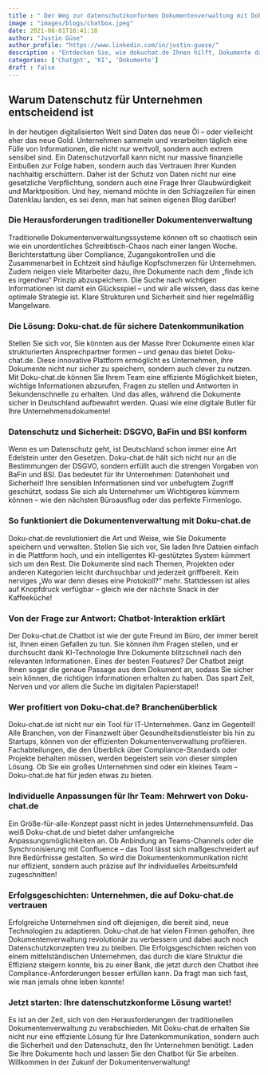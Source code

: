 ```yaml
---
title : " Der Weg zur datenschutzkonformen Dokumentenverwaltung mit Dokuchat.de"
image : "images/blogs/chatbox.jpeg"
date: 2021-08-01T16:41:18
author: "Justin Güse"
author_profile: "https://www.linkedin.com/in/justin-guese/"
description : "Entdecken Sie, wie dokuchat.de Ihnen hilft, Dokumente datenschutzkonform zu verwalten. Profitieren Sie von DSGVO-konformem Chatbot und einfachem Wissensaustausch!"
categories: ['Chatgpt', 'KI', 'Dokumente']
draft : false
---
```


## Warum Datenschutz für Unternehmen entscheidend ist

In der heutigen digitalisierten Welt sind Daten das neue Öl – oder vielleicht eher das neue Gold. Unternehmen sammeln und verarbeiten täglich eine Fülle von Informationen, die nicht nur wertvoll, sondern auch extrem sensibel sind. Ein Datenschutzvorfall kann nicht nur massive finanzielle Einbußen zur Folge haben, sondern auch das Vertrauen Ihrer Kunden nachhaltig erschüttern. Daher ist der Schutz von Daten nicht nur eine gesetzliche Verpflichtung, sondern auch eine Frage Ihrer Glaubwürdigkeit und Marktposition. Und hey, niemand möchte in den Schlagzeilen für einen Datenklau landen, es sei denn, man hat seinen eigenen Blog darüber!

### Die Herausforderungen traditioneller Dokumentenverwaltung

Traditionelle Dokumentenverwaltungssysteme können oft so chaotisch sein wie ein unordentliches Schreibtisch-Chaos nach einer langen Woche. Berichterstattung über Compliance, Zugangskontrollen und die Zusammenarbeit in Echtzeit sind häufige Kopfschmerzen für Unternehmen. Zudem neigen viele Mitarbeiter dazu, ihre Dokumente nach dem „finde ich es irgendwo“ Prinzip abzuspeichern. Die Suche nach wichtigen Informationen ist damit ein Glücksspiel – und wir alle wissen, dass das keine optimale Strategie ist. Klare Strukturen und Sicherheit sind hier regelmäßig Mangelware. 

### Die Lösung: Doku-chat.de für sichere Datenkommunikation

Stellen Sie sich vor, Sie könnten aus der Masse Ihrer Dokumente einen klar strukturierten Ansprechpartner formen – und genau das bietet Doku-chat.de. Diese innovative Plattform ermöglicht es Unternehmen, ihre Dokumente nicht nur sicher zu speichern, sondern auch clever zu nutzen. Mit Doku-chat.de können Sie Ihrem Team eine effiziente Möglichkeit bieten, wichtige Informationen abzurufen, Fragen zu stellen und Antworten in Sekundenschnelle zu erhalten. Und das alles, während die Dokumente sicher in Deutschland aufbewahrt werden. Quasi wie eine digitale Butler für Ihre Unternehmensdokumente!

### Datenschutz und Sicherheit: DSGVO, BaFin und BSI konform

Wenn es um Datenschutz geht, ist Deutschland schon immer eine Art Edelstein unter den Gesetzen. Doku-chat.de hält sich nicht nur an die Bestimmungen der DSGVO, sondern erfüllt auch die strengen Vorgaben von BaFin und BSI. Das bedeutet für Ihr Unternehmen: Datenhoheit und Sicherheit! Ihre sensiblen Informationen sind vor unbefugtem Zugriff geschützt, sodass Sie sich als Unternehmer um Wichtigeres kümmern können – wie den nächsten Büroausflug oder das perfekte Firmenlogo.

### So funktioniert die Dokumentenverwaltung mit Doku-chat.de

Doku-chat.de revolutioniert die Art und Weise, wie Sie Dokumente speichern und verwalten. Stellen Sie sich vor, Sie laden Ihre Dateien einfach in die Plattform hoch, und ein intelligentes KI-gestütztes System kümmert sich um den Rest. Die Dokumente sind nach Themen, Projekten oder anderen Kategorien leicht durchsuchbar und jederzeit griffbereit. Kein nerviges „Wo war denn dieses eine Protokoll?“ mehr. Stattdessen ist alles auf Knopfdruck verfügbar – gleich wie der nächste Snack in der Kaffeeküche!

### Von der Frage zur Antwort: Chatbot-Interaktion erklärt

Der Doku-chat.de Chatbot ist wie der gute Freund im Büro, der immer bereit ist, Ihnen einen Gefallen zu tun. Sie können ihm Fragen stellen, und er durchsucht dank KI-Technologie Ihre Dokumente blitzschnell nach den relevanten Informationen. Eines der besten Features? Der Chatbot zeigt Ihnen sogar die genaue Passage aus dem Dokument an, sodass Sie sicher sein können, die richtigen Informationen erhalten zu haben. Das spart Zeit, Nerven und vor allem die Suche im digitalen Papierstapel!

### Wer profitiert von Doku-chat.de? Branchenüberblick

Doku-chat.de ist nicht nur ein Tool für IT-Unternehmen. Ganz im Gegenteil! Alle Branchen, von der Finanzwelt über Gesundheitsdienstleister bis hin zu Startups, können von der effizienten Dokumentenverwaltung profitieren. Fachabteilungen, die den Überblick über Compliance-Standards oder Projekte behalten müssen, werden begeistert sein von dieser simplen Lösung. Ob Sie ein großes Unternehmen sind oder ein kleines Team – Doku-chat.de hat für jeden etwas zu bieten.

### Individuelle Anpassungen für Ihr Team: Mehrwert von Doku-chat.de

Ein Größe-für-alle-Konzept passt nicht in jedes Unternehmensumfeld. Das weiß Doku-chat.de und bietet daher umfangreiche Anpassungsmöglichkeiten an. Ob Anbindung an Teams-Channels oder die Synchronisierung mit Confluence – das Tool lässt sich maßgeschneidert auf Ihre Bedürfnisse gestalten. So wird die Dokumentenkommunikation nicht nur effizient, sondern auch präzise auf Ihr individuelles Arbeitsumfeld zugeschnitten!

### Erfolgsgeschichten: Unternehmen, die auf Doku-chat.de vertrauen

Erfolgreiche Unternehmen sind oft diejenigen, die bereit sind, neue Technologien zu adaptieren. Doku-chat.de hat vielen Firmen geholfen, ihre Dokumentenverwaltung revolutionär zu verbessern und dabei auch noch Datenschutzkonzepten treu zu bleiben. Die Erfolgsgeschichten reichen von einem mittelständischen Unternehmen, das durch die klare Struktur die Effizienz steigern konnte, bis zu einer Bank, die jetzt durch den Chatbot ihre Compliance-Anforderungen besser erfüllen kann. Da fragt man sich fast, wie man jemals ohne leben konnte!

### Jetzt starten: Ihre datenschutzkonforme Lösung wartet!

Es ist an der Zeit, sich von den Herausforderungen der traditionellen Dokumentenverwaltung zu verabschieden. Mit Doku-chat.de erhalten Sie nicht nur eine effiziente Lösung für Ihre Datenkommunikation, sondern auch die Sicherheit und den Datenschutz, den Ihr Unternehmen benötigt. Laden Sie Ihre Dokumente hoch und lassen Sie den Chatbot für Sie arbeiten. Willkommen in der Zukunf der Dokumentenverwaltung!
